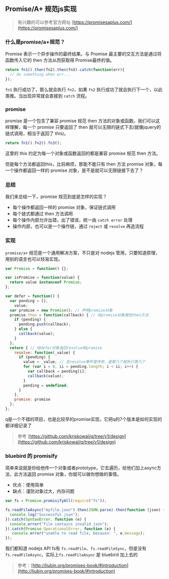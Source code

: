 ## Promise/A+ 规范js实现

> 有兴趣的可以参考官方网址 [https://promisesaplus.com/](https://promisesaplus.com/)

### 什么是promise/a+规范？

Promise 表示一个异步操作的最终结果。与 Promise 最主要的交互方法是通过将函数传入它的 then 方法从而获取得 Promise最终的值。

```js
return fn1().then(fn2).then(fn3).catch(function(err){
  // do something when err...
});
```

`fn1` 执行成功了，那么就会执行 `fn2`，如果 `fn2` 执行成功了就会执行下一个，以此类推。当出现异常就会直接到 `catch` 流程。

### promise

promise 是一个包含了兼容 promise 规范 then 方法的对象或函数。我们可以这样理解，每一个 promise 只要返回了 then 就可以无限的链式下去(就像jquery的链式调用，相当于返回了 this)。

```js
return fn1().fn2().fn3();
```

这里的 this 约定为每一个对象或函数返回的都是兼容 promise 规范 then 方法。

但是每个方法都返回this，比较麻烦，那能不能只有 then 方法 promise 对象，每一个操作都返回一样的 promise 对象，是不是就可以无限链接下去了？

### 总结

我们来总结一下，promise 规范到底是怎样的实现？

- 每个操作都返回一样的 promise 对象，保证链式调用
- 每个链式都通过 then 方法调用
- 每个操作内部允许出错，出了错误，统一由 `catch error` 处理
- 操作内部，也可以是一个操作链，通过 `reject` 或 `resolve` 再造流程

### 实现

`promise/a+` 规范是一个通用解决方案，不只是对 nodejs 管用，只要知道原理，用别的语言也可以轻易实现。

```js
var Promise = function() {};

var isPromise = function(value) {
  return value instanceof Promise;
};

var defer = function() {
  var pending = [],
    value;
  var promise = new Promise(); // 声明promise对象
  promise.then = function(callback) { // 给promise对象增加then方法
    if (pending) {
      pending.push(callback);
    } else {
      callback(value);
    }
  };
  return { // 给defer对象返回resolve和promise
    resolve: function(_value) {
      if (pending) {
        value = _value; // 在resolve事件里传参，是第几个就执行第几个
        for (var i = 0, ii = pending.length; i < ii; i++) {
          var callback = pending[i];
          callback(value);
        }
        pending = undefined;
      }
    },
    promise: promise
  };
};
```

q是一个不错的项目，也是比较早的promise实现，它把q的7个版本是如何实现的都详细记录了

> 参考 [https://github.com/kriskowal/q/tree/v1/design](https://github.com/kriskowal/q/tree/v1/design)

### bluebird 的 promisify

简单来说就是你给他传一个对象或者prototype，它去遍历，给他们加上async方法，此方法返回 promise 对象，你就可以做你想做的事情。

- 优点：使用简单
- 缺点：谨防对象过大，内存问题

```js
var fs = Promise.promisifyAll(require("fs"));

fs.readFileAsync("myfile.json").then(JSON.parse).then(function (json) {
  console.log("Successful json");
}).catch(SyntaxError, function (e) {
  console.error("file contains invalid json");
}).catch(Promise.OperationalError, function (e) {
   console.error("unable to read file, because: ", e.message);
});
```

我们都知道 nodejs API fs有 `fs.readFile`、`fs.readFileSync`，但是没有 `fs.readFileAsync`，实际上`fs.readFileAsync` 是 bluebird 加上去的

> 参考：[http://liubin.org/promises-book/#introduction](http://liubin.org/promises-book/#introduction)